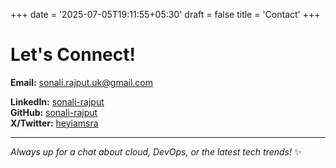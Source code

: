+++
date = '2025-07-05T19:11:55+05:30'
draft = false
title = 'Contact'
+++

# Let's Connect! 

**Email:** [sonali.rajput.uk@gmail.com](mailto:sonali.rajput.uk@gmail.com)  

**LinkedIn:** [sonali-rajput](https://linkedin.com/in/sonali-rajput)  
**GitHub:** [sonali-rajput](https://github.com/sonali-rajput)  
**X/Twitter:** [heyiamsra](https://x.com/heyiamsra)

---

*Always up for a chat about cloud, DevOps, or the latest tech trends!* ✨
